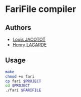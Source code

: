 # FariFile compiler

## Authors

* [Louis JACOTOT](mailto:louis.jacotot@telecomnancy.net)
* [Henry LAGARDE](mailto:henry.lagarde@telecomnancy.net)

## Usage

```sh
make
chmod +x fari
cp fari $PROJECT
cd $PROJECT
./fari $FARIFILE
```
